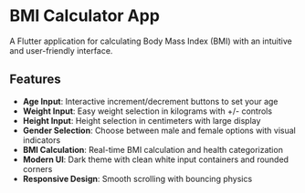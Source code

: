 # BMI Calculator App

A Flutter application for calculating Body Mass Index (BMI) with an intuitive and user-friendly interface.

## Features

- **Age Input**: Interactive increment/decrement buttons to set your age
- **Weight Input**: Easy weight selection in kilograms with +/- controls
- **Height Input**: Height selection in centimeters with large display
- **Gender Selection**: Choose between male and female options with visual indicators
- **BMI Calculation**: Real-time BMI calculation and health categorization
- **Modern UI**: Dark theme with clean white input containers and rounded corners
- **Responsive Design**: Smooth scrolling with bouncing physics
